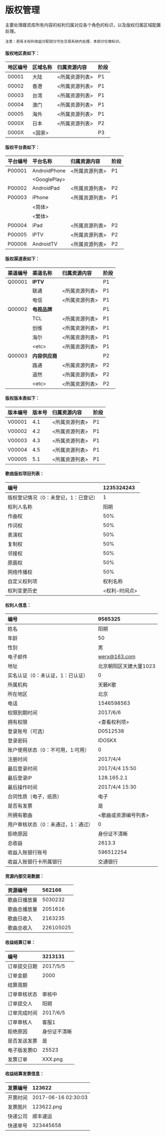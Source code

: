 # 版权管理

主要处理媒资库所有内容的权利归属对应各个角色的标识，以及版权归属区域配置处理。

```
注意：若有关权利收益分配部分可在交易系统内处理，本部分仅做标识。
```

#### 版权地区表如下：

| 地区编号 | 区域名称 | 归属资源内容 | 阶段 |
| :--- | :--- | :--- | :--- |
| 00001 | 大陆 | &lt;所属资源列表&gt; | P1 |
| 00002 | 香港 | &lt;所属资源列表&gt; | P1 |
| 00003 | 台湾 | &lt;所属资源列表&gt; | P1 |
| 00004 | 澳门 | &lt;所属资源列表&gt; | P1 |
| 00005 | 海外 | &lt;所属资源列表&gt; | P1 |
| 0000X | 日本 | &lt;所属资源列表&gt; | P2 |
| 0000X | &lt;国家&gt; |  | P3 |

#### 版权平台表如下：

| 平台编号 | 平台名称 | 归属资源内容 | 阶段 |
| :--- | :--- | :--- | :--- |
| P00001 | AndroidPhone | &lt;所属资源列表&gt; | P1 |
|  | &lt;GooglePlay&gt; |  |  |
| P00002 | AndroidPad | &lt;所属资源列表&gt; | P2 |
| P00003 | iPhone | &lt;所属资源列表&gt; | P1 |
|  | &lt;简体&gt; |  |  |
|  | &lt;繁体&gt; |  |  |
| P00004 | iPad | &lt;所属资源列表&gt; | P2 |
| P00005 | IPTV | &lt;所属资源列表&gt; | P2 |
| P00006 | AndroidTV | &lt;所属资源列表&gt; | P2 |

#### 版权渠道表如下：

| 渠道编号 | 渠道名称 | 归属资源内容 | 阶段 |
| :--- | :--- | :--- | :--- |
| Q00001 | **IPTV** |  | P1 |
|  | 联通 | &lt;所属资源列表&gt; | P1 |
|  | 电信 | &lt;所属资源列表&gt; | P1 |
| Q00002 | **电视品牌** |  | P1 |
|  | TCL | &lt;所属资源列表&gt; | P1 |
|  | 创维 | &lt;所属资源列表&gt; | P1 |
|  | 海尔 | &lt;所属资源列表&gt; | P1 |
|  | &lt;etc&gt; | &lt;所属资源列表&gt; | P1 |
| Q00003 | **内容供应商** |  | P2 |
|  | 路通 | &lt;所属资源列表&gt; | P2 |
|  | 道然 | &lt;所属资源列表&gt; | P2 |
|  | &lt;etc&gt; | &lt;所属资源列表&gt; | P2 |

#### 版权版本表如下：

| 版本编号 | 版本号 | 归属资源内容 | 阶段 |
| :--- | :--- | :--- | :--- |
| V00001 | 4.1 | &lt;所属资源列表&gt; | P1 |
| V00002 | 4.2 | &lt;所属资源列表&gt; | P1 |
| V00003 | 4.3 | &lt;所属资源列表&gt; | P1 |
| V00004 | 4.5 | &lt;所属资源列表&gt; | P1 |
| V00005 | 5.1 | &lt;所属资源列表&gt; | P1 |

#### 歌曲版权项目列表：

| 编号 | 1235324243 |
| :--- | :--- |
| 版权登记情况（0：未登记，1：已登记） | 1 |
| 权利人名称 | 阳朔 |
| 作曲权 | 50% |
| 作词权 | 50% |
| 表演权 | 50% |
| 复制权 | 50% |
| 邻接权 | 50% |
| 原画权 | 50% |
| 网络传播权 | 50% |
| 自定义权利项 | 权利名称 |
| 权利变更历史 | &lt;权利-时间点&gt; |

#### 权利人信息：

| 编号 | 9565325 |
| :--- | :--- |
| 姓名 | 阳朔 |
| 年龄 | 50 |
| 性别 | 男 |
| 电子邮件 | werx@163.com |
| 地址 | 北京朝阳区天建大厦1023 |
| 实名认证（0：未认证，1：已认证） | 0 |
| 所属机构 | 天籁K歌 |
| 所在地区 | 北京 |
| 电话 | 1546598563 |
| 权限到期时间 | 2017/6/6 |
| 拥有权限 | &lt;查看权利项&gt; |
| 登录账号（可选） | D0512538 |
| 登录密码 | IDOSKX |
| 账户使用状态（0：不可用，1:可用） | 0 |
| 注册时间 | 2017/4/4 |
| 最后登录时间 | 2017/4/4   15:50 |
| 最后登录IP | 128.165.2.1 |
| 最后操作时间 | 2017/4/4  15:30 |
| 合同性质（电子，纸质） | 电子 |
| 是否有发票 | 是 |
| 所拥有歌曲 | &lt;歌曲或资源编号列表&gt; |
| 用户审核状态（0：未通过，1：通过） | 0 |
| 拒绝原因 | 身份证不清晰 |
| 总收益 | 2613.3 |
| 收益入账银行账号 | 596512254 |
| 收益入账银行卡所属银行 | 交通银行 |

#### 资源内部交易数据：

| 资源编号 | 562166 |
| :--- | :--- |
| 歌曲日播放量 | 5030232 |
| 歌曲总播放量 | 2051616 |
| 歌曲日收入 | 2163235 |
| 歌曲总收入 | 226105025 |


#### 收益结算订单：

| 编号 | 3213131 |
| :--- | :--- |
| 订单提交日期 | 2017/5/5 |
| 订单金额 | 2000 |
| 结算周期 |  |
| 订单审核状态 | 审核中 |
| 订单提交人 | 阳朔 |
| 订单完成时间 | 2017/6/5 |
| 订单审核人 | 客服1 |
| 拒绝原因 | 身份证不清晰 |
| 是否发送发票 | 是 |
| 电子版发票ID | 25523 |
| 发票订单 | XXX.png |

#### 收益结算发票信息：

| 发票编号 | 123622 |
| :--- | :--- |
| 开票时间 | 2017-06-16 02:30:03 |
| 发票图片 | 123622.png |
| 快递公司 | 顺丰速运 |
| 快递单号 | 323445658 |



